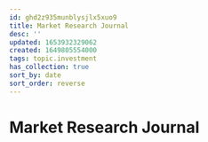 ```yaml
---
id: ghd2z935munblysjlx5xuo9
title: Market Research Journal
desc: ''
updated: 1653932329062
created: 1649805554000
tags: topic.investment
has_collection: true
sort_by: date
sort_order: reverse
---
```

# Market Research Journal